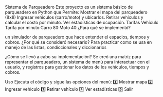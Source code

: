 Sistema de Parqueadero
Este proyecto es un sistema básico de parqueadero en Python que Permite:
Mostrar el mapa del parqueadero (8x8)
Ingresar vehículos (carro/moto) y ubicarlos.
Retirar vehículos y calcular el costo por minuto.
Ver estadísticas de ocupación.
Tarifas
Vehículo	Tarifa por minuto
Carro	80
Moto	40
¿Para qué se implementó?

un simulador de parqueadero que hace entender el espacios, tiempos y cobros.
¿Por qué se consideró necesario?
Para practicar como se usa en manejo de las listas, condiccionales y diccionarios

¿Cómo se llevó a cabo su implementación?
Se creó una matriz para representar el parqueadero, un sistema de menú para interactuar con el usuario, y registros para gestionar los datos de los vehículos, tiempos y cobros.

Uso
Ejecuta el código y sigue las opciones del menú:
1️⃣ Mostrar mapa
2️⃣ Ingresar vehículo
3️⃣ Retirar vehículo
4️⃣ Ver estadísticas
5️⃣ Salir
